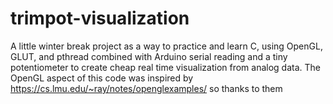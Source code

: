 # trimpot-visualization
A little winter break project as a way to practice and learn C, using OpenGL, GLUT, and pthread combined with Arduino serial reading and a tiny potentiometer to create cheap real time visualization from analog data.
The OpenGL aspect of this code was inspired by https://cs.lmu.edu/~ray/notes/openglexamples/ so thanks to them
